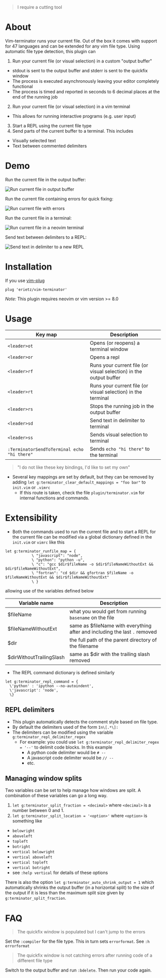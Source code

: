 > I require a cutting tool

# About

Vim-terminator runs your current file. Out of the box it comes with support
for 47 languages and can be extended for any vim file type. Using automatic
file type detection, this plugin can

1. Run your current file (or visual selection) in a custom "output buffer"
  - stdout is sent to the output buffer and stderr is sent to the quickfix window
  - The process is executed asynchronously leaving your editor completely functional
  - The process is timed and reported in seconds to 6 decimal places at the end
  of the running job
2. Run your current file (or visual selection) in a vim terminal
  - This allows for running interactive programs (e.g. user input)
3. Start a REPL using the current file type
4. Send parts of the current buffer to a terminal. This includes
  - Visually selected text
  - Text between commented delimiters

# Demo

Run the current file in the output buffer:

![Run current file in output buffer](./media/run_in_output_buffer.gif "Run file in the output buffer")

Run the current file containing errors for quick fixing:

![Run current file with errors](./media/quickfix.gif "Run file with errors for quickfix")

Run the current file in a terminal:

![Run current file in a neovim terminal](./media/run_in_terminal.gif "Run file in the terminal")

Send text between delimiters to a REPL:

![Send text in delimiter to a new REPL](./media/send_to_repl.gif "Sending text to REPL")


# Installation

If you use [vim-plug](https://github.com/junegunn/vim-plug)

```vim
plug 'erietz/vim-terminator'
```

*Note:* This plugin requires neovim or vim version >= 8.0

# Usage

| Key map                                     | Description                                                       |
| ---                                         | ---                                                               |
| `<leader>ot`                                | Opens (or reopens) a terminal window                              |
| `<leader>or`                                | Opens a repl                                                      |
| `<leader>rf`                                | Runs your current file (or visual selection) in the output buffer |
| `<leader>rt`                                | Runs your current file (or visual selection) in the terminal      |
| `<leader>rs`                                | Stops the running job in the output buffer                        |
| `<leader>sd`                                | Send text in delimiter to terminal                                |
| `<leader>ss`                                | Sends visual selection to terminal                                |
| `:TerminatorSendToTerminal echo "hi there"` | Sends `echo "hi there"` to the terminal                           |


> "I do not like these key bindings, I'd like to set my own"
- Several key mappings are set by default, but they can be removed by adding
`let g:terminator_clear_default_mappings = "foo bar"` to `init.vim` or `.vimrc`
  - If this route is taken, check the file `plugin/terminator.vim` for internal
  functions and commands.

# Extensibility

- Both the commands used to run the current file and to start a REPL for the
current file can be modified via a global dictionary defined in the `init.vim`
or `vimrc` like this

```vim
let g:terminator_runfile_map = {
            \ "javascript": "node",
            \ "python": "python -u",
            \ "c": "gcc $dir$fileName -o $dir$fileNameWithoutExt && $dir$fileNameWithoutExt",
            \ "fortran": "cd $dir && gfortran $fileName -o $fileNameWithoutExt && $dir$fileNameWithoutExt"
            \ }
```

allowing use of the variables defined below

| Variable name            | Description                                                                |
| ---                      | ---                                                                        |
| $fileName                | what you would get from running  `basename` on the file                    |
| $fileNameWithoutExt      | same as $fileName with everything after and including the last `.` removed |
| $dir                     | the full path of the parent directory of the filename                      |
| $dirWithoutTrailingSlash | same as $dir with the trailing slash removed                               |


- The REPL command dictionary is defined similarly

```vim
let g:terminator_repl_command = {
  \'python' : 'ipython --no-autoindent',
  \'javascript': 'node',
  \}
````


## REPL delimiters

- This plugin automatically detects the comment style based on file type.
- By default the delimiters used of the form `In\[.*\]:`
- The delimiters can be modified using the variable `g:terminator_repl_delimiter_regex`
  - For example: you could use `let g:terminator_repl_delimiter_regex = '--'`
  to delimit code blocks. In this example 
    - A python code delimiter would be `# --`
    - A javascript code delimiter would be `// --`
    - etc.

## Managing window splits

Two variables can be set to help manage how windows are split. A combination 
of these variables can go a long way.

1. `let g:terminator_split_fraction = <decimal>` where `<decimal>` is a number between 0 and 1.
2. `let g:terminator_split_location = '<option>'` where `<option>` is something like
  - `belowright`
  - `aboveleft`
  - `topleft`
  - `botright`
  - `vertical belowright`
  - `vertical aboveleft`
  - `vertical topleft`
  - `vertical botright`
  - see `:help vertical` for details of these options

There is also the option `let g:terminator_auto_shrink_output = 1` which
automatically shrinks the output buffer (in a horizontal split) to the size of
the output if it is less than the maximum split size given by
`g:terminator_split_fraction`.

# FAQ

> The quickfix window is populated but I can't jump to the errors

Set the `:compiler` for the file type. This in turn sets `errorformat`. See `:h errorformat`

> The quickfix window is not catching errors after running code of a different file type

Switch to the output buffer and run `:bdelete`. Then run your code again.
